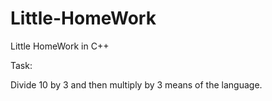 # Little-HomeWork

Little HomeWork in C++

Task:

Divide 10 by 3 and then multiply by 3 means of the language.